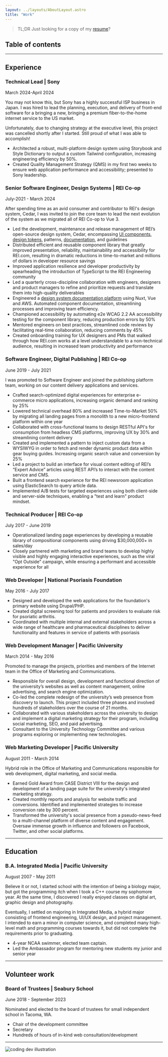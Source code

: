 ```yaml
---
layout: ../layouts/AboutLayout.astro
title: "Work"
---
```


> TL;DR Just looking for a copy of my [resume](/assets/ben-griffin-resume.pdf)?

## Table of contents

---

## Experience

### Technical Lead | Sony

<span class="text-sm text-gray-300">March 2024-April 2024</span>

You may not know this, but Sony has a highly successful ISP business in Japan. I was hired to lead the planning, execution, and delivery of front-end software for a bringing a new, bringing a premium fiber-to-the-home internet service to the US market.

Unfortunately, due to changing strategy at the executive level, this project was cancelled shortly after I started. Still proud of what I was able to accomplish!

- Architected a robust, multi-platform design system using Storybook and Style Dictionary to output a custom Tailwind configuration, increasing engineering efficiency by 50%.
- Created Quality Management Strategy (QMS) in my first two weeks to ensure web application performance and accessibility; presented to Sony leadership.

### Senior Software Engineer, Design Systems | REI Co-op

<span class="text-sm text-gray-300">July-2021 - March 2024</span>

After spending time as an avid consumer and contributor to REI's design system, Cedar, I was invited to join the core team to lead the next evolution of the system as we migrated all of REI Co-op to Vue 3.

- Led the development, maintenance and release management of REI’s open-source design system, Cedar, encompassing [UI components](https://github.com/rei/rei-cedar), [design tokens](https://github.com/rei/rei-cedar-tokens), patterns, [documentation](https://cedar.rei.com), and guidelines
- Distributed efficient and reusable component library that greatly improved presentation, reliability, maintainability and accessibility for REI.com, resulting in dramatic reductions in time-to-market and millions of dollars in developer resource savings
- Improved application resilience and developer productivity by spearheading the introduction of TypeScript to the REI Engineering community
- Led a quarterly cross-discipline collaboration with engineers, designers and product managers to refine and prioritize requests and translate them into high-quality deliverables
- Engineered a [design system documentation platform](https://cedar.rei.com) using Nuxt, Vue and AWS. Automated component documentation, streamlining processes and improving team efficiency.
- Championed accessibility by automating e2e WCAG 2.2 AA accessibility testing for the component library, reducing production errors by 50%
- Mentored engineers on best practices, streamlined code reviews by facilitating real-time collaboration, reducing comments by 45%
- Created onboarding training for UX designers and PMs that walked through how REI.com works at a level understandable to a non-technical audience, resulting in increased team productivity and performance

### Software Engineer, Digital Publishing | REI Co-op

<span class="text-sm text-gray-300">June 2019 - July 2021</span>

I was promoted to Software Engineer and joined the publishing platform team, working on our content delivery applications and services.

- Crafted search-optimized digital experiences for enterprise e-commerce micro applications, increasing organic demand and ranking by 25%
- Lowered technical overhead 80% and increased Time-to-Market 50% by migrating all landing pages from a monolith to a new micro-frontend platform within one year
- Collaborated with cross-functional teams to design RESTful API's for consumption from headless CMS platforms, improving UX by 30% and streamlining content delivery
- Created and implemented a pattern to inject custom data from a WYSIWYG in order to fetch and render dynamic product data within gear buying guides. Increasing organic search value and conversion by 25%
- Led a project to build an interface for visual content editing of REI’s “Expert Advice” articles using REST API’s to interact with the content service and CMS.
- Built a frontend search experience for the REI newsroom application using ElasticSearch to query article data.
- Implemented A/B tests for targeted experiences using both client-side and server-side techniques, enabling a "test and learn" product mindset.

### Technical Producer | REI Co-op

<span class="text-sm text-gray-300">July 2017 - June 2019</span>

- Operationalized landing page experiences by developing a reusable library of compositional components using driving $30,000,000+ in sales/day
- Closely partnered with marketing and brand teams to develop highly visible and highly engaging interactive experiences, such as the viral "Opt Outside" campaign, while ensuring a performant and accessible experience for all

### Web Developer | National Psoriasis Foundation

<span class="text-sm text-gray-300">May 2016 - July 2017</span>

- Designed and developed the web applications for the foundation's primary website using Drupal/PHP.
- Created digital screening tool for patients and providers to evaluate risk for psoriatic arthritis.
- Coordinated with multiple internal and external stakeholders across a wide range of healthcare and pharmaceutical disciplines to deliver functionality and features in service of patients with psoriasis

### Web Development Manager | Pacific University

<span class="text-sm text-gray-300">March 2014 - May 2016</span>

Promoted to manage the projects, priorities and members of the Internet team in the Office of Marketing and Communications.

- Responsible for overall design, development and functional direction of the university’s websites as well as content management, online advertising, and search engine optimization.
- Co-led the complete redesign of the university’s web presence from discovery to launch. This project included three phases and involved hundreds of stakeholders over the course of 21 months.
- Collaborated with various stakeholders across the university to design and implement a digital marketing strategy for their program, including social marketing, SEO, and paid advertising.
- Consultant to the University Technology Committee and various programs exploring or implementing new technologies.

### Web Marketing Developer | Pacific University

<span class="text-sm text-gray-300">August 2011 - March 2014</span>

Hybrid role in the Office of Marketing and Communications responsible for web development, digital marketing, and social media.

- Earned Gold Award from CASE District VIII for the design and development of a landing page suite for the university's integrated marketing strategy.
- Created monthly reports and analysis for website traffic and conversions. Identified and implemented strategies to increase conversion rate by 300 percent.
- Transformed the university's social presence from a pseudo-news-feed to a multi-channel platform of diverse content and engagement. Oversaw immense growth in influence and followers on Facebook, Twitter, and other social platforms.

---

<!--
## Projects

- Cedar Design System

  - https://cedar.rei.com is a documentation platform I built using Nuxt 3. I also made significant content contributions.
  - [@rei/rei-cedar](http://github.com/rei/rei-cedar) is the Vue 3 UI component library consumed by nearly every application customer-facing across REI's ecosystem. I migrated it from Vue 2/JSX to Vue 3 and then later again to Vue 3/TypeScript.

- REI Newsroom
  - [Landing page](https://www.rei.com/newsroom)
  - [Detail page](https://www.rei.com/newsroom/article/rei-co-op-releases-2023-impact-report-and-financials-reporting-3-76-billion-in-revenue)
  - [Search page](https://www.rei.com/newsroom/c/new-locations)
  - [Media page](https://www.rei.com/newsroom/multimedia) -->

## Education

### B.A. Integrated Media | Pacific University

<span class="text-sm text-gray-300">August 2007 - May 2011</span>

Believe it or not, I started school with the intention of being a biology major, but got the programming itch when I took a C++ course my sophomore year. At the same time, I discovered I really enjoyed classes on digital art, graphic design and photography.

Eventually, I settled on majoring in Integrated Media, a hybrid major consisting of frontend engineering, UI/UX design, and project management. I intended to earn a minor in computer science, amd completed many high-level math and programming courses towards it, but did not complete the requirements prior to graduating.

- 4-year NCAA swimmer, elected team captain.
- Led the Ambassador program for mentoring new students my junior and senior year

---

## Volunteer work

### Board of Trustees | Seabury School

<span class="text-sm text-gray-300">June 2018 - September 2023</span>

Nominated and elected to the board of trustees for small independent school in Tacoma, WA.

- Chair of the development committee
- Secretary
- Hundreds of hours of in-kind web consultation/development

---

<div>
  <img src="/assets/dev.svg" class="sm:w-1/2 mx-auto" alt="coding dev illustration">
</div>
